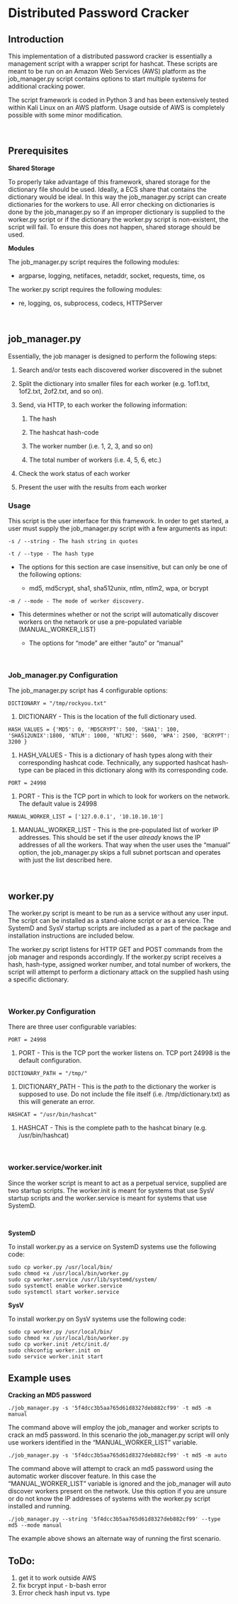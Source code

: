 Distributed Password Cracker
============================

Introduction
------------

This implementation of a distributed password cracker is essentially a
management script with a wrapper script for hashcat. These scripts are meant to
be run on an Amazon Web Services (AWS) platform as the job_manager.py script
contains options to start multiple systems for additional cracking power.

The script framework is coded in Python 3 and has been extensively tested within
Kali Linux on an AWS platform. Usage outside of AWS is completely possible with
some minor modification.

 

Prerequisites
-------------

**Shared Storage**

To properly take advantage of this framework, shared storage for the dictionary
file should be used. Ideally, a ECS share that contains the dictionary would be
ideal. In this way the job_manager.py script can create dictionaries for the
workers to use. All error checking on dictionaries is done by the job_manager.py
so if an improper dictionary is supplied to the worker.py script or if the
dictionary the worker.py script is non-existent, the script will fail. To ensure
this does not happen, shared storage should be used.

**Modules**

The job_manager.py script requires the following modules:

-   argparse, logging, netifaces, netaddr, socket, requests, time, os

The worker.py script requires the following modules:

-   re, logging, os, subprocess, codecs, HTTPServer

 

job_manager.py
--------------

Essentially, the job manager is designed to perform the following steps:

1.  Search and/or tests each discovered worker discovered in the subnet

2.  Split the dictionary into smaller files for each worker (e.g. 1of1.txt,
    1of2.txt, 2of2.txt, and so on).

3.  Send, via HTTP, to each worker the following information:

    1.  The hash

    2.  The hashcat hash-code

    3.  The worker number (i.e. 1, 2, 3, and so on)

    4.  The total number of workers (i.e. 4, 5, 6, etc.)

4.  Check the work status of each worker

5.  Present the user with the results from each worker

### Usage

This script is the user interface for this framework. In order to get started, a
user must supply the job_manager.py script with a few arguments as input:

~~~~~~~~~~~~~~~~~~~~~~~~~~~~~~~~~~~~~~~~~~~~~~~~~~~~~~~~~~~~~~~~~~~~~~~~~~~~~~~~
-s / --string - The hash string in quotes
~~~~~~~~~~~~~~~~~~~~~~~~~~~~~~~~~~~~~~~~~~~~~~~~~~~~~~~~~~~~~~~~~~~~~~~~~~~~~~~~

~~~~~~~~~~~~~~~~~~~~~~~~~~~~~~~~~~~~~~~~~~~~~~~~~~~~~~~~~~~~~~~~~~~~~~~~~~~~~~~~
-t / --type - The hash type
~~~~~~~~~~~~~~~~~~~~~~~~~~~~~~~~~~~~~~~~~~~~~~~~~~~~~~~~~~~~~~~~~~~~~~~~~~~~~~~~

-   The options for this section are case insensitive, but can only be one of
    the following options:

    -   md5, md5crypt, sha1, sha512unix, ntlm, ntlm2, wpa, or bcrypt

~~~~~~~~~~~~~~~~~~~~~~~~~~~~~~~~~~~~~~~~~~~~~~~~~~~~~~~~~~~~~~~~~~~~~~~~~~~~~~~~
-m / --mode - The mode of worker discovery.
~~~~~~~~~~~~~~~~~~~~~~~~~~~~~~~~~~~~~~~~~~~~~~~~~~~~~~~~~~~~~~~~~~~~~~~~~~~~~~~~

-   This determines whether or not the script will automatically discover
    workers on the network or use a pre-populated variable (MANUAL_WORKER_LIST)

    -   The options for “mode” are either “auto” or “manual”

     

### Job_manager.py Configuration

The job_manager.py script has 4 configurable options:

~~~~~~~~~~~~~~~~~~~~~~~~~~~~~~~~~~~~~~~~~~~~~~~~~~~~~~~~~~~~~~~~~~~~~~~~~~~~~~~~
DICTIONARY = "/tmp/rockyou.txt"
~~~~~~~~~~~~~~~~~~~~~~~~~~~~~~~~~~~~~~~~~~~~~~~~~~~~~~~~~~~~~~~~~~~~~~~~~~~~~~~~

1.  DICTIONARY - This is the location of the full dictionary used.

~~~~~~~~~~~~~~~~~~~~~~~~~~~~~~~~~~~~~~~~~~~~~~~~~~~~~~~~~~~~~~~~~~~~~~~~~~~~~~~~
HASH_VALUES = {'MD5': 0, 'MD5CRYPT': 500, 'SHA1': 100, 'SHA512UNIX':1800, 'NTLM': 1000, 'NTLM2': 5600, 'WPA': 2500, 'BCRYPT': 3200 }
~~~~~~~~~~~~~~~~~~~~~~~~~~~~~~~~~~~~~~~~~~~~~~~~~~~~~~~~~~~~~~~~~~~~~~~~~~~~~~~~

1.  HASH_VALUES - This is a dictionary of hash types along with their
    corresponding hashcat code. Technically, any supported hashcat hash-type can
    be placed in this dictionary along with its corresponding code.

~~~~~~~~~~~~~~~~~~~~~~~~~~~~~~~~~~~~~~~~~~~~~~~~~~~~~~~~~~~~~~~~~~~~~~~~~~~~~~~~
PORT = 24998
~~~~~~~~~~~~~~~~~~~~~~~~~~~~~~~~~~~~~~~~~~~~~~~~~~~~~~~~~~~~~~~~~~~~~~~~~~~~~~~~

1.  PORT - This is the TCP port in which to look for workers on the network. The
    default value is 24998

~~~~~~~~~~~~~~~~~~~~~~~~~~~~~~~~~~~~~~~~~~~~~~~~~~~~~~~~~~~~~~~~~~~~~~~~~~~~~~~~
MANUAL_WORKER_LIST = ['127.0.0.1', '10.10.10.10']
~~~~~~~~~~~~~~~~~~~~~~~~~~~~~~~~~~~~~~~~~~~~~~~~~~~~~~~~~~~~~~~~~~~~~~~~~~~~~~~~

1.  MANUAL_WORKER_LIST - This is the pre-populated list of worker IP addresses.
    This should be set if the user *already* knows the IP addresses of all the
    workers. That way when the user uses the “manual” option, the job_manager.py
    skips a full subnet portscan and operates with just the list described here.

 

worker.py
---------

The worker.py script is meant to be run as a service without any user input. The
script can be installed as a stand-alone script or as a service. The SystemD and
SysV startup scripts are included as a part of the package and installation
instructions are included below.

The worker.py script listens for HTTP GET and POST commands from the job manager
and responds accordingly. If the worker.py script receives a hash, hash-type,
assigned worker number, and total number of workers, the script will attempt to
perform a dictionary attack on the supplied hash using a specific dictionary.

 

### Worker.py Configuration

There are three user configurable variables:

~~~~~~~~~~~~~~~~~~~~~~~~~~~~~~~~~~~~~~~~~~~~~~~~~~~~~~~~~~~~~~~~~~~~~~~~~~~~~~~~
PORT = 24998
~~~~~~~~~~~~~~~~~~~~~~~~~~~~~~~~~~~~~~~~~~~~~~~~~~~~~~~~~~~~~~~~~~~~~~~~~~~~~~~~

1.  PORT - This is the TCP port the worker listens on. TCP port 24998 is the
    default configuration.

~~~~~~~~~~~~~~~~~~~~~~~~~~~~~~~~~~~~~~~~~~~~~~~~~~~~~~~~~~~~~~~~~~~~~~~~~~~~~~~~
DICTIONARY_PATH = "/tmp/"
~~~~~~~~~~~~~~~~~~~~~~~~~~~~~~~~~~~~~~~~~~~~~~~~~~~~~~~~~~~~~~~~~~~~~~~~~~~~~~~~

1.  DICTIONARY_PATH - This is the *path* to the dictionary the worker is
    supposed to use. Do not include the file itself (i.e. /tmp/dictionary.txt)
    as this will generate an error.

~~~~~~~~~~~~~~~~~~~~~~~~~~~~~~~~~~~~~~~~~~~~~~~~~~~~~~~~~~~~~~~~~~~~~~~~~~~~~~~~
HASHCAT = "/usr/bin/hashcat"
~~~~~~~~~~~~~~~~~~~~~~~~~~~~~~~~~~~~~~~~~~~~~~~~~~~~~~~~~~~~~~~~~~~~~~~~~~~~~~~~

1.  HASHCAT - This is the complete path to the hashcat binary (e.g.
    /usr/bin/hashcat)

 

### worker.service/worker.init

Since the worker script is meant to act as a perpetual service, supplied are two
startup scripts. The worker.init is meant for systems that use SysV startup
scripts and the worker.service is meant for systems that use SystemD.

 

**SystemD**

To install worker.py as a service on SystemD systems use the following code:

~~~~~~~~~~~~~~~~~~~~~~~~~~~~~~~~~~~~~~~~~~~~~~~~~~~~~~~~~~~~~~~~~~~~~~~~~~~~~~~~
sudo cp worker.py /usr/local/bin/
sudo chmod +x /usr/local/bin/worker.py
sudo cp worker.service /usr/lib/systemd/system/
sudo systemctl enable worker.service
sudo systemctl start worker.service
~~~~~~~~~~~~~~~~~~~~~~~~~~~~~~~~~~~~~~~~~~~~~~~~~~~~~~~~~~~~~~~~~~~~~~~~~~~~~~~~

**SysV**

To install worker.py on SysV systems use the following code:

~~~~~~~~~~~~~~~~~~~~~~~~~~~~~~~~~~~~~~~~~~~~~~~~~~~~~~~~~~~~~~~~~~~~~~~~~~~~~~~~
sudo cp worker.py /usr/local/bin/
sudo chmod +x /usr/local/bin/worker.py
sudo cp worker.init /etc/init.d/
sudo chkconfig worker.init on
sudo service worker.init start
~~~~~~~~~~~~~~~~~~~~~~~~~~~~~~~~~~~~~~~~~~~~~~~~~~~~~~~~~~~~~~~~~~~~~~~~~~~~~~~~

Example uses
------------

**Cracking an MD5 password**

~~~~~~~~~~~~~~~~~~~~~~~~~~~~~~~~~~~~~~~~~~~~~~~~~~~~~~~~~~~~~~~~~~~~~~~~~~~~~~~~
./job_manager.py -s '5f4dcc3b5aa765d61d8327deb882cf99' -t md5 -m manual
~~~~~~~~~~~~~~~~~~~~~~~~~~~~~~~~~~~~~~~~~~~~~~~~~~~~~~~~~~~~~~~~~~~~~~~~~~~~~~~~

The command above will employ the job_manager and worker scripts to crack an md5
password. In this scenario the job_manager.py script will only use workers
identified in the “MANUAL_WORKER_LIST” variable.

~~~~~~~~~~~~~~~~~~~~~~~~~~~~~~~~~~~~~~~~~~~~~~~~~~~~~~~~~~~~~~~~~~~~~~~~~~~~~~~~
./job_manager.py -s '5f4dcc3b5aa765d61d8327deb882cf99' -t md5 -m auto
~~~~~~~~~~~~~~~~~~~~~~~~~~~~~~~~~~~~~~~~~~~~~~~~~~~~~~~~~~~~~~~~~~~~~~~~~~~~~~~~

The command above will attempt to crack an md5 password using the automatic
worker discover feature. In this case the “MANUAL_WORKER_LIST” variable is
ignored and the job_manager will auto discover workers present on the network.
Use this option if you are unsure or do not know the IP addresses of systems
with the worker.py script installed and running.

~~~~~~~~~~~~~~~~~~~~~~~~~~~~~~~~~~~~~~~~~~~~~~~~~~~~~~~~~~~~~~~~~~~~~~~~~~~~~~~~
./job_manager.py --string '5f4dcc3b5aa765d61d8327deb882cf99' --type md5 --mode manual
~~~~~~~~~~~~~~~~~~~~~~~~~~~~~~~~~~~~~~~~~~~~~~~~~~~~~~~~~~~~~~~~~~~~~~~~~~~~~~~~

The example above shows an alternate way of running the first scenario.

ToDo:
-----
1. get it to work outside AWS
2. fix bcrypt input - b-bash error
3. Error check hash input vs. type

 
